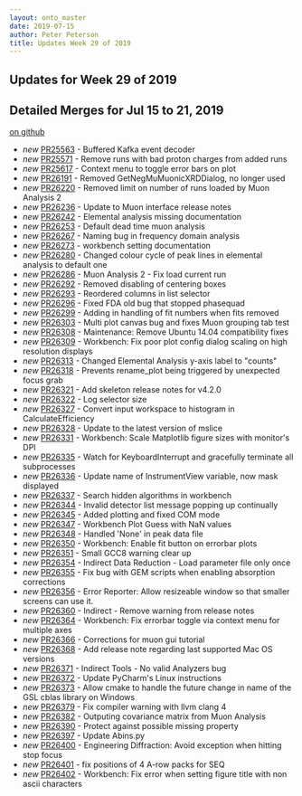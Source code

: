 ```yaml
---
layout: onto_master
date: 2019-07-15
author: Peter Peterson
title: Updates Week 29 of 2019
---
```

Updates for Week 29 of 2019
---------------------------

Detailed Merges for Jul 15 to 21, 2019
--------------------------------------
[on github](https://github.com/mantidproject/mantid/pulls?q=is%3Apr+merged%3A2019-07-16..2019-07-21)

* *new* [PR25563](https://github.com/mantidproject/mantid/pull/25563) - Buffered Kafka event decoder
* *new* [PR25571](https://github.com/mantidproject/mantid/pull/25571) - Remove runs with bad proton charges from added runs
* *new* [PR25617](https://github.com/mantidproject/mantid/pull/25617) - Context menu to toggle error bars on plot
* *new* [PR26191](https://github.com/mantidproject/mantid/pull/26191) - Removed GetNegMuMuonicXRDDialog, no longer used
* *new* [PR26220](https://github.com/mantidproject/mantid/pull/26220) - Removed limit on number of runs loaded by Muon Analysis 2
* *new* [PR26236](https://github.com/mantidproject/mantid/pull/26236) - Update to Muon interface release notes
* *new* [PR26242](https://github.com/mantidproject/mantid/pull/26242) - Elemental analysis missing documentation
* *new* [PR26253](https://github.com/mantidproject/mantid/pull/26253) - Default dead time muon analysis
* *new* [PR26267](https://github.com/mantidproject/mantid/pull/26267) - Naming bug in frequency domain analysis
* *new* [PR26273](https://github.com/mantidproject/mantid/pull/26273) - workbench setting documentation
* *new* [PR26280](https://github.com/mantidproject/mantid/pull/26280) - Changed colour cycle of peak lines in elemental analysis to default one
* *new* [PR26286](https://github.com/mantidproject/mantid/pull/26286) - Muon Analysis 2 - Fix load current run
* *new* [PR26292](https://github.com/mantidproject/mantid/pull/26292) - Removed disabling of centering boxes
* *new* [PR26293](https://github.com/mantidproject/mantid/pull/26293) - Reordered columns in list selector
* *new* [PR26296](https://github.com/mantidproject/mantid/pull/26296) - Fixed FDA old bug that stopped phasequad
* *new* [PR26299](https://github.com/mantidproject/mantid/pull/26299) - Adding in handling of fit numbers when fits removed
* *new* [PR26303](https://github.com/mantidproject/mantid/pull/26303) - Multi plot canvas bug and fixes Muon grouping tab test
* *new* [PR26308](https://github.com/mantidproject/mantid/pull/26308) - Maintenance: Remove Ubuntu 14.04 compatibility fixes
* *new* [PR26309](https://github.com/mantidproject/mantid/pull/26309) - Workbench: Fix poor plot config dialog scaling on high resolution displays
* *new* [PR26313](https://github.com/mantidproject/mantid/pull/26313) - Changed Elemental Analysis y-axis label to "counts"
* *new* [PR26318](https://github.com/mantidproject/mantid/pull/26318) - Prevents rename_plot being triggered by unexpected focus grab
* *new* [PR26321](https://github.com/mantidproject/mantid/pull/26321) - Add skeleton release notes for v4.2.0
* *new* [PR26322](https://github.com/mantidproject/mantid/pull/26322) - Log selector size
* *new* [PR26327](https://github.com/mantidproject/mantid/pull/26327) - Convert input workspace to histogram in CalculateEfficiency
* *new* [PR26328](https://github.com/mantidproject/mantid/pull/26328) - Update to the latest version of mslice
* *new* [PR26331](https://github.com/mantidproject/mantid/pull/26331) - Workbench: Scale Matplotlib figure sizes with monitor's DPI
* *new* [PR26335](https://github.com/mantidproject/mantid/pull/26335) - Watch for KeyboardInterrupt and gracefully terminate all subprocesses
* *new* [PR26336](https://github.com/mantidproject/mantid/pull/26336) - Update name of InstrumentView variable, now mask displayed
* *new* [PR26337](https://github.com/mantidproject/mantid/pull/26337) - Search hidden algorithms in workbench
* *new* [PR26344](https://github.com/mantidproject/mantid/pull/26344) - Invalid detector list message popping up continually
* *new* [PR26345](https://github.com/mantidproject/mantid/pull/26345) - Added plotting and fixed COM mode
* *new* [PR26347](https://github.com/mantidproject/mantid/pull/26347) - Workbench Plot Guess with NaN values
* *new* [PR26348](https://github.com/mantidproject/mantid/pull/26348) - Handled 'None' in peak data file
* *new* [PR26350](https://github.com/mantidproject/mantid/pull/26350) - Workbench: Enable fit button on errorbar plots
* *new* [PR26351](https://github.com/mantidproject/mantid/pull/26351) - Small GCC8 warning clear up
* *new* [PR26354](https://github.com/mantidproject/mantid/pull/26354) - Indirect Data Reduction - Load parameter file only once
* *new* [PR26355](https://github.com/mantidproject/mantid/pull/26355) - Fix bug with GEM scripts when enabling absorption corrections
* *new* [PR26356](https://github.com/mantidproject/mantid/pull/26356) - Error Reporter: Allow resizeable window so that smaller screens can use it.
* *new* [PR26360](https://github.com/mantidproject/mantid/pull/26360) - Indirect - Remove warning from release notes
* *new* [PR26364](https://github.com/mantidproject/mantid/pull/26364) - Workbench: Fix errorbar toggle via context menu for multiple axes
* *new* [PR26366](https://github.com/mantidproject/mantid/pull/26366) - Corrections for muon gui tutorial
* *new* [PR26368](https://github.com/mantidproject/mantid/pull/26368) - Add release note regarding last supported Mac OS versions
* *new* [PR26371](https://github.com/mantidproject/mantid/pull/26371) - Indirect Tools - No valid Analyzers bug
* *new* [PR26372](https://github.com/mantidproject/mantid/pull/26372) - Update PyCharm's Linux instructions
* *new* [PR26373](https://github.com/mantidproject/mantid/pull/26373) - Allow cmake to handle the future change in name of the GSL cblas library on Windows
* *new* [PR26379](https://github.com/mantidproject/mantid/pull/26379) - Fix compiler warning with llvm clang 4
* *new* [PR26382](https://github.com/mantidproject/mantid/pull/26382) - Outputing covariance matrix from Muon Analysis
* *new* [PR26390](https://github.com/mantidproject/mantid/pull/26390) - Protect against possible missing property
* *new* [PR26397](https://github.com/mantidproject/mantid/pull/26397) - Update Abins.py
* *new* [PR26400](https://github.com/mantidproject/mantid/pull/26400) - Engineering Diffraction: Avoid exception when hitting stop focus
* *new* [PR26401](https://github.com/mantidproject/mantid/pull/26401) - fix positions of 4 A-row packs for SEQ
* *new* [PR26402](https://github.com/mantidproject/mantid/pull/26402) - Workbench: Fix error when setting figure title with non ascii characters
